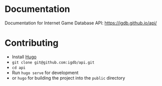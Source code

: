 # Documentation

Documentation for Internet Game Database API: https://igdb.github.io/api/

# Contributing

- Install [Hugo](https://gohugo.io/overview/installing/)
- `git clone git@github.com:igdb/api.git`
- `cd api`
- Run `hugo serve` for development
- or `hugo` for building the project into the `public` directory